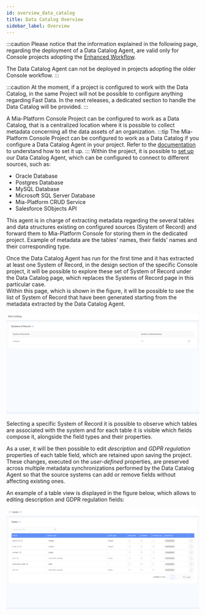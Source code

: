 ```yaml
---
id: overview_data_catalog
title: Data Catalog Overview
sidebar_label: Overview
---
```


:::caution
Please notice that the information explained in the following page, regarding the deployment of a Data Catalog Agent,
are valid only for Console projects adopting the [Enhanced Workflow](/development_suite/set-up-infrastructure/overview.md).

The Data Catalog Agent can not be deployed in projects adopting the older Console workflow.
:::

:::caution
At the moment, if a project is configured to work with the Data Catalog, in the same Project will not be possible to configure anything regarding Fast Data.
In the next releases, a dedicated section to handle the Data Catalog will be provided.
:::

A Mia-Platform Console Project can be configured to work as a Data Catalog, that is a centralized 
location where it is possible to collect metadata concerning all the data assets of an organization.
:::tip
The Mia-Platform Console Project can be configured to work as a Data Catalog if you configure a Data Catalog Agent in your project. Refer to the [documentation](/runtime_suite_templates/data-catalog/10_overview.md) to understand how to set it up.
:::
Within the project, it is possible to [set up](/runtime_suite_templates/data-catalog/20_configuration.md) our Data Catalog Agent, which can be configured to connect to different sources,
such as:

- Oracle Database
- Postgres Database
- MySQL Database
- Microsoft SQL Server Database
- Mia-Platform CRUD Service
- Salesforce SObjects API

This agent is in charge of extracting metadata regarding the several tables and data structures existing on configured
sources (System of Record) and forward them to Mia-Platform Console for storing them in the dedicated project.
Example of metadata are the tables' names, their fields' names and their corresponding type.

Once the Data Catalog Agent has run for the first time and it has extracted at least one System of Record, in the design section
of the specific Console project, it will be possible to explore these set of System of Record under the Data Catalog page,
which replaces the Systems of Record page in this particular case.  
Within this page, which is shown in the figure, it will be possible to see the list of System of Record that have
been generated starting from the metadata extracted by the Data Catalog Agent.

![Data Catalog in System of Record page](../img/data_catalog_systems_view.png)

Selecting a specific System of Record it is possible to observe which tables are associated with the system and for
each table it is visible which fields compose it, alongside the field types and their properties.

As a user, it will be then possible to edit _description_ and _GDPR regulation_ properties of each table field, which are retained upon saving
the project. These changes, executed on the _user-defined_ properties, are preserved across multiple metadata synchronizations performed by
the Data Catalog Agent so that the source systems can add or remove fields without affecting existing ones. 

An example of a table view is displayed in the figure below, which allows to editing description and GDPR regulation fields:

![Data Catalog Table view page](../img/data_catalog_readonly_fields.png)
